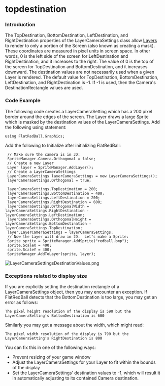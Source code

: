 # topdestination

### Introduction

The TopDestination, BottomDestination, LeftDestination, and RightDestination properties of the LayerCameraSettings class allow [Layers](../../../../../frb/docs/index.php) to render to only a portion of the Screen (also known as creating a mask). These coordinates are measured in pixel units in screen space. In other words, 0 is the left side of the screen for LeftDestination and RightDestination, and it increases to the right. The value of 0 is the top of the screen for TopDestination and BottomDestination, and it increases downward. The destination values are not necessarily used when a given Layer is rendered. The default value for TopDestination, BottomDestination, LeftDestination, and RightDestination is -1. If -1 is used, then the Camera's DestinationRectangle values are used.

### Code Example

The following code creates a LayerCameraSetting which has a 200 pixel border around the edges of the screen. The Layer draws a large Sprite which is masked by the destination values of the LayerCameraSettings. Add the following using statement:

```
using FlatRedBall.Graphics;
```

Add the following to Initialize after initializing FlatRedBall:

```
 // Make sure the camera is in 3D:
 SpriteManager.Camera.Orthogonal = false;
 // Create a new Layer
 Layer layer = SpriteManager.AddLayer();
 // Create a LayerCameraSettings
 LayerCameraSettings layerCameraSettings = new LayerCameraSettings();
 layerCameraSettings.Orthogonal = true;
 
 layerCameraSettings.TopDestination = 200;
 layerCameraSettings.BottomDestination = 400;
 layerCameraSettings.LeftDestination = 200;
 layerCameraSettings.RightDestination = 600;
 layerCameraSettings.OrthogonalWidth = layerCameraSettings.RightDestination - layerCameraSettings.LeftDestination;
 layerCameraSettings.OrthogonalHeight = layerCameraSettings.BottomDestination - layerCameraSettings.TopDestination;
 layer.LayerCameraSettings = layerCameraSettings;
 // Now the Layer will draw in 2D.  Let's make a Sprite:
 Sprite sprite = SpriteManager.AddSprite("redball.bmp");
 sprite.ScaleX = 400;
 sprite.ScaleY = 400;
 SpriteManager.AddToLayer(sprite, layer);
```

![LayerCameraSettingsDestinationValues.png](../../../../../media/migrated\_media-LayerCameraSettingsDestinationValues.png)

### Exceptions related to display size

If you are explicitly setting the destination rectangle of a LayerCameraSettings object, then you may encounter an exception. If FlatRedBall detects that the BottomDestination is too large, you may get an error as follows:

```
The pixel height resolution of the display is 590 but the LayerCameraSetting's BottomDestination is 600
```

Similarly you may get a message about the width, which might read:

```
The pixel width resolution of the display is 790 but the LayerCameraSetting's RightDestination is 800
```

You can fix this in one of the following ways:

* Prevent resizing of your game window
* Adjust the LayerCameraSettings for your Layer to fit within the bounds of the display
* Set the LayerCameraSettings' destination values to -1, which will result it in automatically adjusting to its contained Camera destination.
